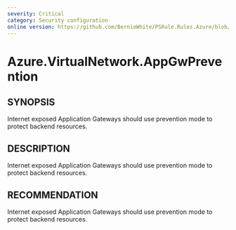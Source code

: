 ```yaml
---
severity: Critical
category: Security configuration
online version: https://github.com/BernieWhite/PSRule.Rules.Azure/blob/master/docs/rules/en-US/Azure.VirtualNetwork.AppGwPrevention.md
---
```


# Azure.VirtualNetwork.AppGwPrevention

## SYNOPSIS

Internet exposed Application Gateways should use prevention mode to protect backend resources.

## DESCRIPTION

Internet exposed Application Gateways should use prevention mode to protect backend resources.

## RECOMMENDATION

Internet exposed Application Gateways should use prevention mode to protect backend resources.
